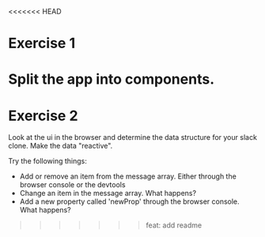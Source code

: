 <<<<<<< HEAD
# Exercise 1

Split the app into components.
=======
# Exercise 2

Look at the ui in the browser and determine the data structure for your slack clone.
Make the data "reactive".

Try the following things:
- Add or remove an item from the message array. Either through the browser console or the devtools
- Change an item in the message array. What happens?
- Add a new property called 'newProp' through the browser console. What happens?
>>>>>>> feat: add readme
